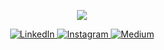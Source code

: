 

<img src="https://rishavanand.github.io/static/images/greetings.gif" align="center" style="width: 0%" />

<p align="center">
  <img src="https://github.com/demartini/demartini/blob/master/code.gif">
</p>
<p align="center">
 
  <a href="https://www.linkedin.com/in/melisa-ataseven-769473228/" target="_blank">
    <img src="https://img.shields.io/badge/linkedin-%230077B5.svg?&style=for-the-badge&logo=linkedin&logoColor=white&color=071A2C" alt="LinkedIn"/>
  </a>
  <a href="https://www.instagram.com/melisaataseven/" target="_blank">
    <img src="https://img.shields.io/badge/instagram-%23E4405F.svg?&style=for-the-badge&logo=instagram&logoColor=white&color=071A2C" alt="Instagram"/>
  </a>
  <a href="https://medium.com/@atasevenmelisa2" target="_blank">
    <img src="https://img.shields.io/badge/medium-%2312100E.svg?&style=for-the-badge&logo=medium&logoColor=white&color=071A2C" alt="Medium"/>
  </a>

</p>


